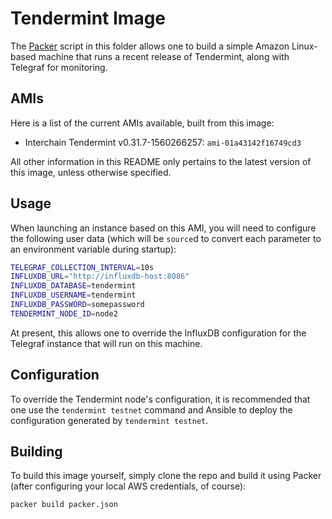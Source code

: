 # Tendermint Image

The [Packer](https://packer.io) script in this folder allows one to build a
simple Amazon Linux-based machine that runs a recent release of Tendermint,
along with Telegraf for monitoring.

## AMIs
Here is a list of the current AMIs available, built from this image:

* Interchain Tendermint v0.31.7-1560266257: `ami-01a43142f16749cd3`

All other information in this README only pertains to the latest version of this
image, unless otherwise specified.

## Usage
When launching an instance based on this AMI, you will need to configure the
following user data (which will be `source`d to convert each parameter to an
environment variable during startup):

```bash
TELEGRAF_COLLECTION_INTERVAL=10s
INFLUXDB_URL="http://influxdb-host:8086"
INFLUXDB_DATABASE=tendermint
INFLUXDB_USERNAME=tendermint
INFLUXDB_PASSWORD=somepassword
TENDERMINT_NODE_ID=node2
```

At present, this allows one to override the InfluxDB configuration for the
Telegraf instance that will run on this machine.

## Configuration
To override the Tendermint node's configuration, it is recommended that one use
the `tendermint testnet` command and Ansible to deploy the configuration
generated by `tendermint testnet`.

## Building
To build this image yourself, simply clone the repo and build it using Packer
(after configuring your local AWS credentials, of course):

```bash
packer build packer.json
```
